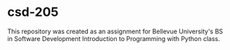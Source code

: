 # csd-205
This repository was created as an assignment for Bellevue University's BS in Software Development Introduction to Programming with Python class.

